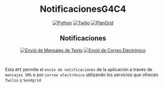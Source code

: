 <div align="center">
<h1> <b>NotificacionesG4C4</b> </h1>

[![Python](https://img.shields.io/badge/Python-3776AB?style=for-the-badge&logo=python&logoColor=white&labelColor=000000&?logoWidth=40)](https://github.com/St3v3n-4n4/NotificacionesG4C4)
[![Twilio](https://img.shields.io/badge/Twilio-F22F46?style=for-the-badge&logo=Twilio&logoColor=white&labelColor=000000&?logoWidth=40)](https://github.com/St3v3n-4n4/NotificacionesG4C4)
[![PlanGrid](https://img.shields.io/badge/PlanGrid-0085DE?style=for-the-badge&logo=Twilio&logoColor=white&labelColor=000000&?logoWidth=40)](https://github.com/St3v3n-4n4/NotificacionesG4C4)



<h2> <b>Notificaciones</b> </h2>

[![Envió de Mensajes de Texto](https://img.shields.io/badge/Envio_De_SMS-1A73E8?style=for-the-badge&logo=GoogleMessages&logoColor=white&labelColor=000000&?logoWidth=40)](https://github.com/St3v3n-4n4/NotificacionesG4C4)
[![Envió de Correo Electrónico](https://img.shields.io/badge/Envio_De_Correo_Electronico-EA4335?style=for-the-badge&logo=Gmail&logoColor=white&labelColor=000000&?logoWidth=40)](https://github.com/St3v3n-4n4/NotificacionesG4C4) 


</div>

<br>


Esta `API` permite el `envío de notificaciones` de la aplicación a través de `mensajes SMS` o por `correo electrónico` utilizando los servicios que ofrecen `Twilio` y `Sendgrid`